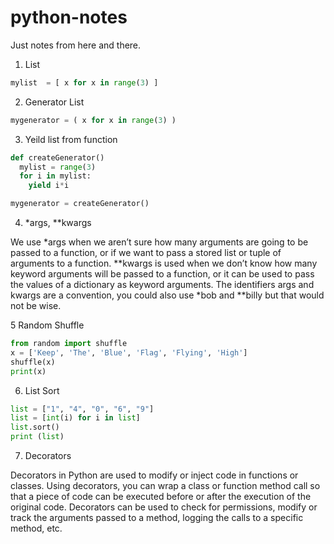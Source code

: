 # python-notes
Just notes from here and there.

1. List
```python
mylist  = [ x for x in range(3) ]
```

2. Generator List
```python
mygenerator = ( x for x in range(3) )
```

3. Yeild list from function
```python
def createGenerator()
  mylist = range(3)
  for i in mylist:
    yield i*i

mygenerator = createGenerator()
```

4. *args, \**kwargs 

We use *args when we aren’t sure how many arguments are going to be passed to a function, or if we want to pass a stored list or tuple of arguments to a function. 
\**kwargs is used when we don’t know how many keyword arguments will be passed to a function, or it can be used to pass the values of a dictionary as keyword arguments. The identifiers args and kwargs are a convention, you could also use *bob and \**billy but that would not be wise.


5 Random Shuffle
```python
from random import shuffle
x = ['Keep', 'The', 'Blue', 'Flag', 'Flying', 'High']
shuffle(x)
print(x)
```
6. List Sort
```python
list = ["1", "4", "0", "6", "9"]
list = [int(i) for i in list]
list.sort()
print (list)
```
7. Decorators

Decorators in Python are used to modify or inject code in functions or classes. Using decorators, you can wrap a class or function method call so that a piece of code can be executed before or after the execution of the original code. Decorators can be used to check for permissions, modify or track the arguments passed to a method, logging the calls to a specific method, etc.



